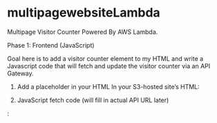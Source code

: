 # multipagewebsiteLambda


Multipage Visitor Counter Powered By AWS Lambda.


Phase 1: Frontend (JavaScript)

Goal here is to add a visitor counter element to my HTML and write a Javascript code that will fetch and update the visitor counter via an API Gateway.

1. Add a placeholder in your HTML
In your S3-hosted site’s HTML:


2. JavaScript fetch code (will fill in actual API URL later)

:



